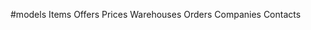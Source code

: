 #models 
    Items
    Offers
    Prices
    Warehouses
    Orders
    Companies
    Contacts


    